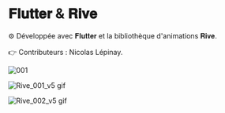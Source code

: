 # 𝐅𝐥𝐮𝐭𝐭𝐞𝐫 & 𝐑𝐢𝐯𝐞

⚙️ Développée avec 𝐅𝐥𝐮𝐭𝐭𝐞𝐫 et la bibliothèque d'animations 𝐑𝐢𝐯𝐞.

👉 Contributeurs : Nicolas Lépinay.

![001](https://user-images.githubusercontent.com/87578863/236517133-9c62a6bb-0481-4b59-9f75-35f42c86f795.PNG)


![Rive_001_v5 gif](https://github.com/nicolas-lepinay/Flutter_Rive_MobileApp/assets/87578863/20af4068-6d77-4c9a-bc03-bebea200bce6)


![Rive_002_v5 gif](https://github.com/nicolas-lepinay/Flutter_Rive_MobileApp/assets/87578863/ccbe910f-2780-4bbf-b56a-bd9113cadd61)
